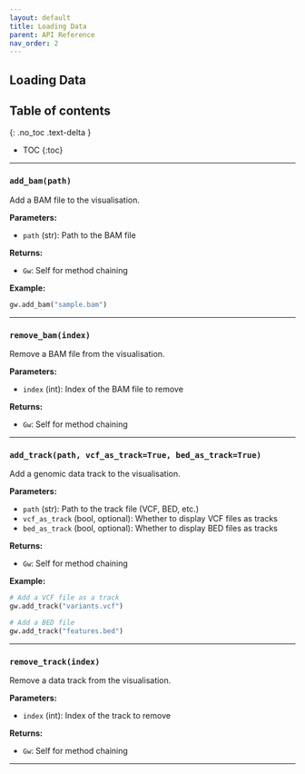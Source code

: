 ```yaml
---
layout: default
title: Loading Data
parent: API Reference
nav_order: 2
---
```


## Loading Data

## Table of contents
{: .no_toc .text-delta }

- TOC
{:toc}

---

### `add_bam(path)`

Add a BAM file to the visualisation.

**Parameters:**
- `path` (str): Path to the BAM file

**Returns:** 
- `Gw`: Self for method chaining

**Example:**
```python
gw.add_bam("sample.bam")
```
---

### `remove_bam(index)`

Remove a BAM file from the visualisation.

**Parameters:**
- `index` (int): Index of the BAM file to remove

**Returns:**
- `Gw`: Self for method chaining

---

### `add_track(path, vcf_as_track=True, bed_as_track=True)`


Add a genomic data track to the visualisation.

**Parameters:**
- `path` (str): Path to the track file (VCF, BED, etc.)
- `vcf_as_track` (bool, optional): Whether to display VCF files as tracks
- `bed_as_track` (bool, optional): Whether to display BED files as tracks

**Returns:**
- `Gw`: Self for method chaining

**Example:**
```python
# Add a VCF file as a track
gw.add_track("variants.vcf")

# Add a BED file
gw.add_track("features.bed")
```
---

### `remove_track(index)`

Remove a data track from the visualisation.

**Parameters:**
- `index` (int): Index of the track to remove

**Returns:**
- `Gw`: Self for method chaining

---
